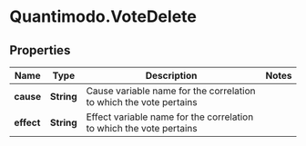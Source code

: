 # Quantimodo.VoteDelete

## Properties
Name | Type | Description | Notes
------------ | ------------- | ------------- | -------------
**cause** | **String** | Cause variable name for the correlation to which the vote pertains | 
**effect** | **String** | Effect variable name for the correlation to which the vote pertains | 



